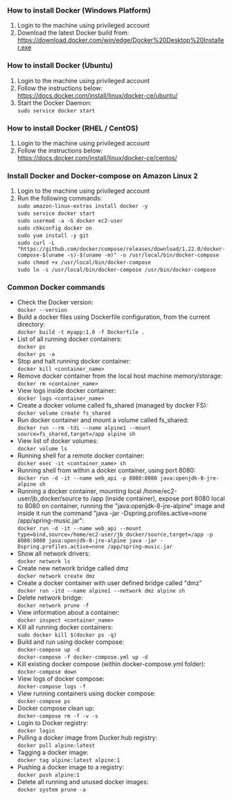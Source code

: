 ### How to install Docker (Windows Platform)
1. Login to the machine using privileged account
2. Download the latest Docker build from:  
	https://download.docker.com/win/edge/Docker%20Desktop%20Installer.exe

### How to install Docker (Ubuntu)
1. Login to the machine using privileged account
2. Follow the instructions below:  
	https://docs.docker.com/install/linux/docker-ce/ubuntu/
3. Start the Docker Daemon:  
   `sudo service docker start`

### How to install Docker (RHEL / CentOS)
1. Login to the machine using privileged account
2. Follow the instructions below:  
	https://docs.docker.com/install/linux/docker-ce/centos/

### Install Docker and Docker-compose on Amazon Linux 2
1. Login to the machine using privileged account
2. Run the following commands:  
	`sudo amazon-linux-extras install docker -y`  
	`sudo service docker start`  
	`sudo usermod -a -G docker ec2-user`  
	`sudo chkconfig docker on`  
	`sudo yum install -y git`  
	`sudo curl -L "https://github.com/docker/compose/releases/download/1.22.0/docker-compose-$(uname -s)-$(uname -m)" -o /usr/local/bin/docker-compose`  
	`sudo chmod +x /usr/local/bin/docker-compose`  
	`sudo ln -s /usr/local/bin/docker-compose /usr/bin/docker-compose`  

### Common Docker commands
+ 	Check the Docker version:  
	`docker --version`
+ Build a docker files using Dockerfile configuration, from the current directory:  
`docker build -t myapp:1.0 -f Dockerfile .`
+ List of all running docker containers:  
`docker ps`  
`docker ps -a`
+ Stop and halt running docker container:  
`docker kill <container_name>`
+ Remove docker container from the local host machine memory/storage:  
`docker rm <container_name>`
+ View logs inside docker container:  
`docker logs <container_name>`
+ Create a docker volume called fs_shared (managed by docker FS):  
`docker volume create fs_shared`
+ Run docker container and mount a volume called fs_shared:  
`docker run --rm -tdi --name alpine1 --mount source=fs_shared,target=/app alpine sh`
+ View list of docker volumes:  
`docker volume ls`
+ Running shell for a remote docker container:  
`docker exec -it <container_name> sh`  
+ Running shell from within a docker container, using port 8080:  
`docker run -d -it --name web_api -p 8080:8080 java:openjdk-8-jre-alpine sh`
+ Running a docker container, mounting local /home/ec2-user/jb_docker/source to /app (inside container), expose port 8080 local to 8080 on container, running the "java:openjdk-8-jre-alpine" image and inside it run the command "java -jar -Dspring.profiles.active=none /app/spring-music.jar":  
`docker run -d -it --name web_api --mount type=bind,source=/home/ec2-user/jb_docker/source,target=/app -p 8080:8080 java:openjdk-8-jre-alpine java -jar -Dspring.profiles.active=none /app/spring-music.jar`
+ Show all network drivers:  
`docker network ls`
+ Create new network bridge called dmz  
`docker network create dmz`
+ Create a docker container with user defined bridge called "dmz"  
`docker run -itd --name alpine1 --network dmz alpine sh`
+ Delete network bridge:  
`docker network prune -f`
+ View information about a container:  
`docker inspect <container_name>`
+ Kill all running docker containers:  
`sudo docker kill $(docker ps -q)`
+ Build and run using docker compose:  
`docker-compose up -d`  
`docker-compose -f docker-compose.yml up -d`
+ Kill existing docker compose (within docker-compose.yml folder):  
`docker-compose down`
+ View logs of docker compose:  
`docker-compose logs -f`
+ View running containers using docker compose:  
`docker-compose ps`  
+ Docker compose clean up:  
`docker-compose rm -f -v -s`
+ Login to Docker registry:  
`docker login`
+ Pulling a docker image from Ducker.hub registry:  
`docker pull alpine:latest`
+ Tagging a docker image:  
`docker tag alpine:latest alpine:1`
+ Pushing a docker image to a registry:  
`docker push alpine:1`
+ Delete all running and unused docker images:  
`docker system prune -a`
